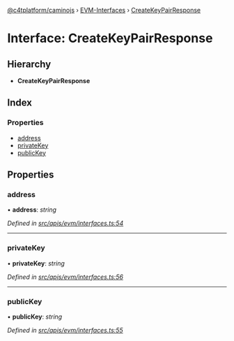 [@c4tplatform/caminojs](../api.md) › [EVM-Interfaces](../modules/evm_interfaces.md) › [CreateKeyPairResponse](evm_interfaces.createkeypairresponse.md)

# Interface: CreateKeyPairResponse

## Hierarchy

* **CreateKeyPairResponse**

## Index

### Properties

* [address](evm_interfaces.createkeypairresponse.md#address)
* [privateKey](evm_interfaces.createkeypairresponse.md#privatekey)
* [publicKey](evm_interfaces.createkeypairresponse.md#publickey)

## Properties

###  address

• **address**: *string*

*Defined in [src/apis/evm/interfaces.ts:54](https://github.com/chain4travel/caminojs/blob/ac57b5af/src/apis/evm/interfaces.ts#L54)*

___

###  privateKey

• **privateKey**: *string*

*Defined in [src/apis/evm/interfaces.ts:56](https://github.com/chain4travel/caminojs/blob/ac57b5af/src/apis/evm/interfaces.ts#L56)*

___

###  publicKey

• **publicKey**: *string*

*Defined in [src/apis/evm/interfaces.ts:55](https://github.com/chain4travel/caminojs/blob/ac57b5af/src/apis/evm/interfaces.ts#L55)*
